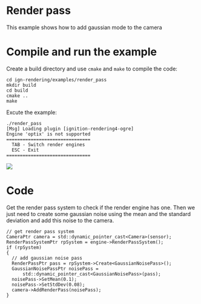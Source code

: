 # Render pass

This example shows how to add gaussian mode to the camera

# Compile and run the example

Create a build directory and use `cmake` and `make` to compile the code:

```{.sh}
cd ign-rendering/examples/render_pass
mkdir build
cd build
cmake ..
make
```
Excute the example:

```{.sh}
./render_pass
[Msg] Loading plugin [ignition-rendering4-ogre]
Engine 'optix' is not supported
===============================
  TAB - Switch render engines  
  ESC - Exit                   
===============================
```

![](img/render_pass.gif)

# Code

Get the render pass system to check if the render engine has one. Then we just need to create some gaussian noise using the mean and the standard deviation and add this noise to the camera.

```{.cpp}
// get render pass system
CameraPtr camera = std::dynamic_pointer_cast<Camera>(sensor);
RenderPassSystemPtr rpSystem = engine->RenderPassSystem();
if (rpSystem)
{
  // add gaussian noise pass
  RenderPassPtr pass = rpSystem->Create<GaussianNoisePass>();
  GaussianNoisePassPtr noisePass =
      std::dynamic_pointer_cast<GaussianNoisePass>(pass);
  noisePass->SetMean(0.1);
  noisePass->SetStdDev(0.08);
  camera->AddRenderPass(noisePass);
}
